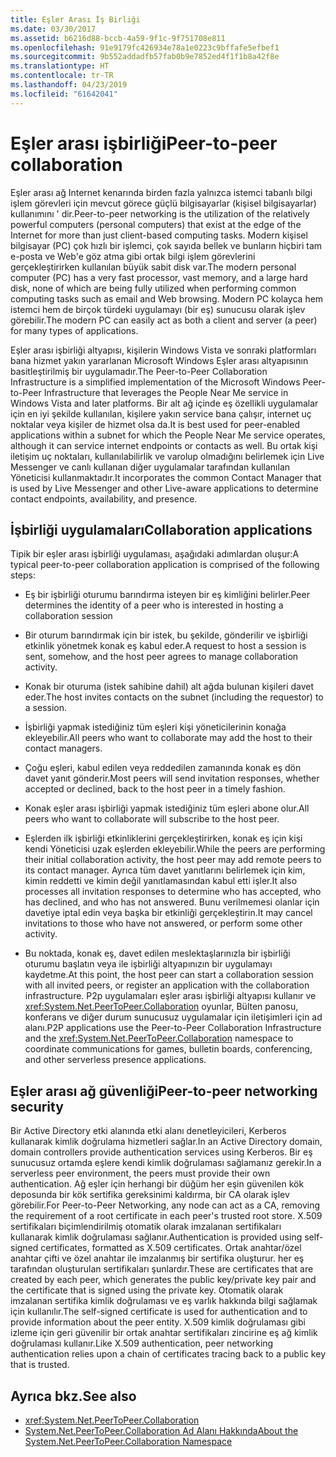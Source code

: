 ```yaml
---
title: Eşler Arası İş Birliği
ms.date: 03/30/2017
ms.assetid: b6216d88-bccb-4a59-9f1c-9f751708e811
ms.openlocfilehash: 91e9179fc426934e78a1e0223c9bffafe5efbef1
ms.sourcegitcommit: 9b552addadfb57fab0b9e7852ed4f1f1b8a42f8e
ms.translationtype: HT
ms.contentlocale: tr-TR
ms.lasthandoff: 04/23/2019
ms.locfileid: "61642041"
---
```

# <a name="peer-to-peer-collaboration"></a><span data-ttu-id="27038-102">Eşler arası işbirliği</span><span class="sxs-lookup"><span data-stu-id="27038-102">Peer-to-peer collaboration</span></span>

<span data-ttu-id="27038-103">Eşler arası ağ Internet kenarında birden fazla yalnızca istemci tabanlı bilgi işlem görevleri için mevcut görece güçlü bilgisayarlar (kişisel bilgisayarlar) kullanımını ' dir.</span><span class="sxs-lookup"><span data-stu-id="27038-103">Peer-to-peer networking is the utilization of the relatively powerful computers (personal computers) that exist at the edge of the Internet for more than just client-based computing tasks.</span></span> <span data-ttu-id="27038-104">Modern kişisel bilgisayar (PC) çok hızlı bir işlemci, çok sayıda bellek ve bunların hiçbiri tam e-posta ve Web'e göz atma gibi ortak bilgi işlem görevlerini gerçekleştirirken kullanılan büyük sabit disk var.</span><span class="sxs-lookup"><span data-stu-id="27038-104">The modern personal computer (PC) has a very fast processor, vast memory, and a large hard disk, none of which are being fully utilized when performing common computing tasks such as email and Web browsing.</span></span> <span data-ttu-id="27038-105">Modern PC kolayca hem istemci hem de birçok türdeki uygulamayı (bir eş) sunucusu olarak işlev görebilir.</span><span class="sxs-lookup"><span data-stu-id="27038-105">The modern PC can easily act as both a client and server (a peer) for many types of applications.</span></span>  
  
<span data-ttu-id="27038-106">Eşler arası işbirliği altyapısı, kişilerin Windows Vista ve sonraki platformları bana hizmet yakın yararlanan Microsoft Windows Eşler arası altyapısının basitleştirilmiş bir uygulamadır.</span><span class="sxs-lookup"><span data-stu-id="27038-106">The Peer-to-Peer Collaboration Infrastructure is a simplified implementation of the Microsoft Windows Peer-to-Peer Infrastructure that leverages the People Near Me service in Windows Vista and later platforms.</span></span> <span data-ttu-id="27038-107">Bir alt ağ içinde eş özellikli uygulamalar için en iyi şekilde kullanılan, kişilere yakın service bana çalışır, internet uç noktalar veya kişiler de hizmet olsa da.</span><span class="sxs-lookup"><span data-stu-id="27038-107">It is best used for peer-enabled applications within a subnet for which the People Near Me service operates, although it can service internet endpoints or contacts as well.</span></span> <span data-ttu-id="27038-108">Bu ortak kişi iletişim uç noktaları, kullanılabilirlik ve varolup olmadığını belirlemek için Live Messenger ve canlı kullanan diğer uygulamalar tarafından kullanılan Yöneticisi kullanmaktadır.</span><span class="sxs-lookup"><span data-stu-id="27038-108">It incorporates the common Contact Manager that is used by Live Messenger and other Live-aware applications to determine contact endpoints, availability, and presence.</span></span>  
  
## <a name="collaboration-applications"></a><span data-ttu-id="27038-109">İşbirliği uygulamaları</span><span class="sxs-lookup"><span data-stu-id="27038-109">Collaboration applications</span></span>

 <span data-ttu-id="27038-110">Tipik bir eşler arası işbirliği uygulaması, aşağıdaki adımlardan oluşur:</span><span class="sxs-lookup"><span data-stu-id="27038-110">A typical peer-to-peer collaboration application is comprised of the following steps:</span></span>  
  
- <span data-ttu-id="27038-111">Eş bir işbirliği oturumu barındırma isteyen bir eş kimliğini belirler.</span><span class="sxs-lookup"><span data-stu-id="27038-111">Peer determines the identity of a peer who is interested in hosting a collaboration session</span></span>  
  
- <span data-ttu-id="27038-112">Bir oturum barındırmak için bir istek, bu şekilde, gönderilir ve işbirliği etkinlik yönetmek konak eş kabul eder.</span><span class="sxs-lookup"><span data-stu-id="27038-112">A request to host a session is sent, somehow, and the host peer agrees to manage collaboration activity.</span></span>  
  
- <span data-ttu-id="27038-113">Konak bir oturuma (istek sahibine dahil) alt ağda bulunan kişileri davet eder.</span><span class="sxs-lookup"><span data-stu-id="27038-113">The host invites contacts on the subnet (including the requestor) to a session.</span></span>  
  
- <span data-ttu-id="27038-114">İşbirliği yapmak istediğiniz tüm eşleri kişi yöneticilerinin konağa ekleyebilir.</span><span class="sxs-lookup"><span data-stu-id="27038-114">All peers who want to collaborate may add the host to their contact managers.</span></span>  
  
- <span data-ttu-id="27038-115">Çoğu eşleri, kabul edilen veya reddedilen zamanında konak eş dön davet yanıt gönderir.</span><span class="sxs-lookup"><span data-stu-id="27038-115">Most peers will send invitation responses, whether accepted or declined, back to the host peer in a timely fashion.</span></span>  
  
- <span data-ttu-id="27038-116">Konak eşler arası işbirliği yapmak istediğiniz tüm eşleri abone olur.</span><span class="sxs-lookup"><span data-stu-id="27038-116">All peers who want to collaborate will subscribe to the host peer.</span></span>  
  
- <span data-ttu-id="27038-117">Eşlerden ilk işbirliği etkinliklerini gerçekleştirirken, konak eş için kişi kendi Yöneticisi uzak eşlerden ekleyebilir.</span><span class="sxs-lookup"><span data-stu-id="27038-117">While the peers are performing their initial collaboration activity, the host peer may add remote peers to its contact manager.</span></span> <span data-ttu-id="27038-118">Ayrıca tüm davet yanıtlarını belirlemek için kim, kimin reddetti ve kimin değil yanıtlamasından kabul etti işler.</span><span class="sxs-lookup"><span data-stu-id="27038-118">It also processes all invitation responses to determine who has accepted, who has declined, and who has not answered.</span></span>  <span data-ttu-id="27038-119">Bunu verilmemesi olanlar için davetiye iptal edin veya başka bir etkinliği gerçekleştirin.</span><span class="sxs-lookup"><span data-stu-id="27038-119">It may cancel invitations to those who have not answered, or perform some other activity.</span></span>  
  
- <span data-ttu-id="27038-120">Bu noktada, konak eş, davet edilen meslektaşlarınızla bir işbirliği oturumu başlatın veya ile işbirliği altyapınızın bir uygulamayı kaydetme.</span><span class="sxs-lookup"><span data-stu-id="27038-120">At this point, the host peer can start a collaboration session with all invited peers, or register an application with the collaboration infrastructure.</span></span>  <span data-ttu-id="27038-121">P2p uygulamaları eşler arası işbirliği altyapısı kullanır ve <xref:System.Net.PeerToPeer.Collaboration> oyunlar, Bülten panosu, konferans ve diğer durum sunucusuz uygulamalar için iletişimleri için ad alanı.</span><span class="sxs-lookup"><span data-stu-id="27038-121">P2P applications use the Peer-to-Peer Collaboration Infrastructure and the <xref:System.Net.PeerToPeer.Collaboration> namespace to coordinate communications for games, bulletin boards, conferencing, and other serverless presence applications.</span></span>  
  
## <a name="peer-to-peer-networking-security"></a><span data-ttu-id="27038-122">Eşler arası ağ güvenliği</span><span class="sxs-lookup"><span data-stu-id="27038-122">Peer-to-peer networking security</span></span>  

 <span data-ttu-id="27038-123">Bir Active Directory etki alanında etki alanı denetleyicileri, Kerberos kullanarak kimlik doğrulama hizmetleri sağlar.</span><span class="sxs-lookup"><span data-stu-id="27038-123">In an Active Directory domain, domain controllers provide authentication services using Kerberos.</span></span> <span data-ttu-id="27038-124">Bir eş sunucusuz ortamda eşlere kendi kimlik doğrulaması sağlamanız gerekir.</span><span class="sxs-lookup"><span data-stu-id="27038-124">In a serverless peer environment, the peers must provide their own authentication.</span></span> <span data-ttu-id="27038-125">Ağ eşler için herhangi bir düğüm her eşin güvenilen kök deposunda bir kök sertifika gereksinimi kaldırma, bir CA olarak işlev görebilir.</span><span class="sxs-lookup"><span data-stu-id="27038-125">For Peer-to-Peer Networking, any node can act as a CA, removing the requirement of a root certificate in each peer's trusted root store.</span></span> <span data-ttu-id="27038-126">X.509 sertifikaları biçimlendirilmiş otomatik olarak imzalanan sertifikaları kullanarak kimlik doğrulaması sağlanır.</span><span class="sxs-lookup"><span data-stu-id="27038-126">Authentication is provided using self-signed certificates, formatted as X.509 certificates.</span></span> <span data-ttu-id="27038-127">Ortak anahtar/özel anahtar çifti ve özel anahtar ile imzalanmış bir sertifika oluşturur. her eş tarafından oluşturulan sertifikaları şunlardır.</span><span class="sxs-lookup"><span data-stu-id="27038-127">These are certificates that are created by each peer, which generates the public key/private key pair and the certificate that is signed using the private key.</span></span> <span data-ttu-id="27038-128">Otomatik olarak imzalanan sertifika kimlik doğrulaması ve eş varlık hakkında bilgi sağlamak için kullanılır.</span><span class="sxs-lookup"><span data-stu-id="27038-128">The self-signed certificate is used for authentication and to provide information about the peer entity.</span></span> <span data-ttu-id="27038-129">X.509 kimlik doğrulaması gibi izleme için geri güvenilir bir ortak anahtar sertifikaları zincirine eş ağ kimlik doğrulaması kullanır.</span><span class="sxs-lookup"><span data-stu-id="27038-129">Like X.509 authentication, peer networking authentication relies upon a chain of certificates tracing back to a public key that is trusted.</span></span>  
  
## <a name="see-also"></a><span data-ttu-id="27038-130">Ayrıca bkz.</span><span class="sxs-lookup"><span data-stu-id="27038-130">See also</span></span>

- <xref:System.Net.PeerToPeer.Collaboration>
- [<span data-ttu-id="27038-131">System.Net.PeerToPeer.Collaboration Ad Alanı Hakkında</span><span class="sxs-lookup"><span data-stu-id="27038-131">About the System.Net.PeerToPeer.Collaboration Namespace</span></span>](../../../docs/framework/network-programming/about-the-system-net-peertopeer-collaboration-namespace.md)
